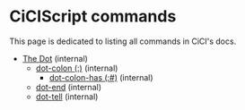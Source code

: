 # CiCIScript commands

This page is dedicated to listing all commands in CiCI's docs.



- [The Dot](https://marnix0810.github.io/ASCCISL/Commands/dot/) (internal)
  - [dot-colon (:)](https://marnix0810.github.io/ASCCISL/Commands/dot/dotcolon/) (internal)
    - [dot-colon-has (:#)](https://marnix0810.github.io/ASCCISL/Commands/dot/dotcolon/dotcolonhash/) (internal)
  - [dot-end](https://marnix0810.github.io/ASCCISL/Commands/dot/dotend/) (internal)
  - [dot-tell](https://marnix0810.github.io/ASCCISL/Commands/dot/dottell/) (internal)